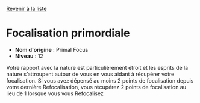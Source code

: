 [Revenir à la liste](..)

# Focalisation primordiale

 * **Nom d'origine** : Primal Focus
 * **Niveau** : 12


<p>Votre rapport avec la nature est particulièrement étroit et les esprits de la nature s’attroupent autour de vous en vous aidant à récupérer votre focalisation. Si vous avez dépensé au moins 2 points de focalisation depuis votre dernière Refocalisation, vous récupérez 2 points de focalisation au lieu de 1 lorsque vous vous Refocalisez</p>